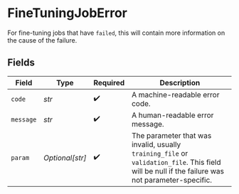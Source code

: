 # FineTuningJobError

For fine-tuning jobs that have `failed`, this will contain more information on the cause of the failure.


## Fields

| Field                                                                                                                                            | Type                                                                                                                                             | Required                                                                                                                                         | Description                                                                                                                                      |
| ------------------------------------------------------------------------------------------------------------------------------------------------ | ------------------------------------------------------------------------------------------------------------------------------------------------ | ------------------------------------------------------------------------------------------------------------------------------------------------ | ------------------------------------------------------------------------------------------------------------------------------------------------ |
| `code`                                                                                                                                           | *str*                                                                                                                                            | :heavy_check_mark:                                                                                                                               | A machine-readable error code.                                                                                                                   |
| `message`                                                                                                                                        | *str*                                                                                                                                            | :heavy_check_mark:                                                                                                                               | A human-readable error message.                                                                                                                  |
| `param`                                                                                                                                          | *Optional[str]*                                                                                                                                  | :heavy_check_mark:                                                                                                                               | The parameter that was invalid, usually `training_file` or `validation_file`. This field will be null if the failure was not parameter-specific. |